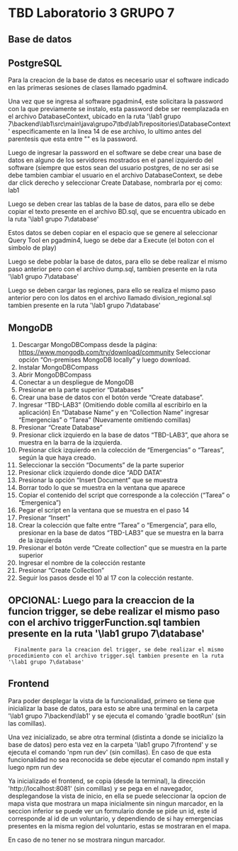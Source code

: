 # TBD Laboratorio 3 GRUPO 7

## Base de datos

## PostgreSQL

Para la creacion de la base de datos es necesario usar el software indicado en las primeras sesiones de clases llamado pgadmin4.

Una vez que se ingresa al software pgadmin4, este solicitara la password con la que previamente se instalo, esta password debe ser reemplazada en el archivo DatabaseContext, ubicado en la ruta '\lab1 grupo 7\backend\lab1\src\main\java\grupo7\tbd\lab1\repositories\DatabaseContext'
especificamente en la linea 14 de ese archivo, lo ultimo antes del parentesis que esta entre "" es la password.

Luego de ingresar la password en el software se debe crear una base de datos en alguno de los servidores mostrados en el panel izquierdo del software (siempre que estos sean del usuario postgres, de no ser asi se debe tambien cambiar el usuario en el archivo DatabaseContext, se debe dar click derecho y seleccionar Create Database, nombrarla por ej como: lab1

Luego se deben crear las tablas de la base de datos, para ello se debe copiar el texto presente en el archivo BD.sql, que se encuentra ubicado en la ruta '\lab1 grupo 7\database'

Estos datos se deben copiar en el espacio que se genere al seleccionar Query Tool en pgadmin4, luego se debe dar a Execute (el boton con el simbolo de play)

Luego se debe poblar la base de datos, para ello se debe realizar el mismo paso anterior pero con el archivo dump.sql, tambien presente en la ruta '\lab1 grupo 7\database'

Luego se deben cargar las regiones, para ello se realiza el mismo paso anterior pero con los datos en el archivo llamado division_regional.sql tambien presente en la ruta '\lab1 grupo 7\database'

## MongoDB


1)	Descargar MongoDBCompass desde la página: 
https://www.mongodb.com/try/download/community 
Seleccionar opción “On-premises MongoDB locally” y luego download.
2)	Instalar MongoDBCompass
3)	Abrir MongoDBCompass
4)	Conectar a un despliegue de MongoDB
5)	Presionar en la parte superior “Databases”
6)	Crear una base de datos con el botón verde “Create database”.
7)	Ingresar “TBD-LAB3” (Omitiendo doble comilla al escribirlo en la aplicación) En “Database Name” y en “Collection Name” ingresar “Emergencias” o “Tarea” (Nuevamente omitiendo comillas)
8)	Presionar “Create Database”
9)	Presionar click izquierdo en la base de datos “TBD-LAB3”, que ahora se muestra en la barra de la izquierda.
10)	Presionar click izquierdo en la colección de “Emergencias” o “Tareas”, según la que haya creado.
11)	Seleccionar la sección “Documents” de la parte superior
12)	Presionar click izquierdo donde dice “ADD DATA”
13)	Presionar la opción “Insert Document” que se muestra
14)	Borrar todo lo que se muestra en la ventana que aparece
15)	Copiar el contenido del script que corresponde a la colección (“Tarea” o “Emergenica”)
16)	Pegar el script en la ventana que se muestra en el paso 14
17)	Presionar “Insert”
18)	Crear la colección que falte entre “Tarea” o “Emergencia”, para ello, presionar en la base de datos “TBD-LAB3” que se muestra en la barra de la izquierda
19)	Presionar el botón verde “Create collection” que se muestra en la parte superior
20)	Ingresar el nombre de la colección restante
21)	Presionar “Create Collection”
22)	Seguir los pasos desde el 10 al 17 con la colección restante.

## OPCIONAL: Luego para la creaccion de la funcion trigger, se debe realizar el mismo paso con el archivo triggerFunction.sql tambien presente en la ruta '\lab1 grupo 7\database'

	  Finalmente para la creacion del trigger, se debe realizar el mismo procedimiento con el archivo trigger.sql tambien presente en la ruta '\lab1 grupo 7\database'

## Frontend

Para poder desplegar la vista de la funcionalidad, primero se tiene que inicializar la base de datos, para esto se abre una terminal en la carpeta '\lab1 grupo 7\backend\lab1' y se ejecuta el comando 'gradle bootRun' (sin las comillas).

Una vez inicializado, se abre otra terminal (distinta a donde se inicializo la base de datos) pero esta vez en la carpeta '\lab1 grupo 7\frontend' y se ejecuta el comando 'npm run dev' (sin comillas). En caso de que esta funcionalidad no sea reconocida
se debe ejecutar el comando npm install y luego npm run dev

Ya inicializado el frontend, se copia (desde la terminal), la dirección 'http://localhost:8081' (sin comillas) y se pega en el navegador, desplegandose la vista de inicio, en ella se puede seleccionar la opcion de mapa
vista que mostrara un mapa inicialmente sin ningun marcador, en la seccion inferior se puede ver un formulario donde se pide un id, este id corresponde al id de un voluntario, y dependiendo de si hay emergencias presentes en la
misma region del voluntario, estas se mostraran en el mapa.

En caso de no tener no se mostrara ningun marcador.
